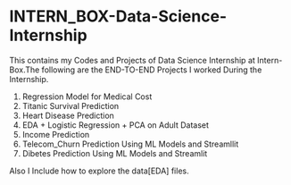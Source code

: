 # INTERN_BOX-Data-Science-Internship
This contains my Codes and Projects of Data Science Internship at Intern-Box.The following are the END-TO-END Projects I worked During the Internship.

1. Regression Model for Medical Cost
2. Titanic Survival Prediction
3. Heart Disease Prediction
4. EDA + Logistic Regression + PCA on Adult Dataset
5. Income Prediction
6. Telecom_Churn Prediction Using ML Models and Streamllit
7. Dibetes Prediction Using ML Models and Streamlit

Also I Include how to explore the data[EDA] files.
   

